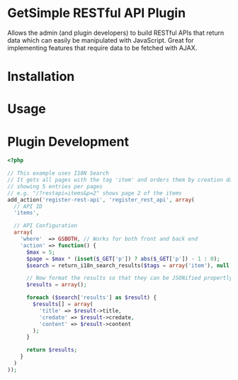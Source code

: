 # GetSimple RESTful API Plugin
Allows the admin (and plugin developers) to build RESTful APIs that return data
which can easily be manipulated with JavaScript. Great for implementing features
that require data to be fetched with AJAX.

# Installation

# Usage

# Plugin Development

```php
<?php

// This example uses I18N Search
// It gets all pages with the tag 'item' and orders them by creation date
// showing 5 entries per pages
// e.g. "/?restapi=items&p=2" shows page 2 of the items
add_action('register-rest-api', 'register_rest_api', array(
  // API ID
  'items',

  // API Configuration
  array(
    'where'  => GSBOTH, // Works for both front and back end
    'action' => function() {
      $max = 5;
      $page = $max * (isset($_GET['p']) ? abs($_GET['p']) - 1 : 0);
      $search = return_i18n_search_results($tags = array('item'), null, $page, $max, $order='-credate');

      // Now format the results so that they can be JSONified propertly
      $results = array();

      foreach ($search['results'] as $result) {
        $results[] = array(
          'title' => $result->title,
          'credate' => $result->credate,
          'content' => $result->content
        );
      }

      return $results;
    }
  )
));
```